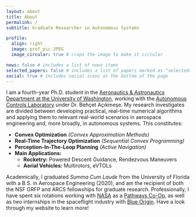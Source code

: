 ```yaml
---
layout: about
title: About
permalink: /
subtitle: Graduate Researcher in Autonomous Systems

profile:
  align: right
  image: prof_pic.JPEG
  image_circular: true # crops the image to make it circular

news: false # includes a list of news items
selected_papers: false # includes a list of papers marked as "selected={true}"
social: true # includes social icons at the bottom of the page
---
```


I am a fourth-year Ph.D. student in the [Aeronautics & Astronautics Department at the University of Washington](https://www.aa.washington.edu/), working with the [Autonomous Controls Laboratory](https://uwacl.com/) under Dr. Behçet Açıkmeşe. My research investigates are divided between developing practical, real-time numerical algorithms and applying them to relevant real-world scenarios in aerospace engineering and, more broadly, in autonomous systems. This constitutes:

* **Convex Optimization** *(Convex Approximation Methods)*
* **Real-Time Trajectory Optimization** *(Sequential Convex Programming)*
* **Perception-In-The-Loop Planning** *(Active Navigation)*
* **Main Applications:**
    * **Rocketry:** Powered Descent Guidance, Rendezvous Maneuvers
    * **Aerial Vehicles:** Multirotors, eVTOLs

Academically, I graduated *Summa Cum Laude* from the University of Florida with a B.S. in Aerospace Engineering (2020), and am the recipient of both the NSF GRFP and ARCS fellowships for graduate research. Professionally, I have spent six rotations working with [NASA](https://www.nasa.gov/) as a [Pathways Co-Op](https://www.nasa.gov/careers/pathways/), as well as two internships in the spaceflight industry with [Blue Origin](https://www.blueorigin.com/). Have a look through my website to learn more!